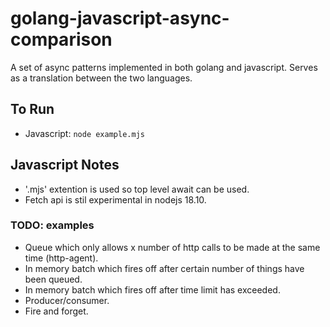 # golang-javascript-async-comparison
A set of async patterns implemented in both golang and javascript. Serves as a translation between the two languages.

## To Run
- Javascript: `node example.mjs`

## Javascript Notes
- '.mjs' extention is used so top level await can be used.
- Fetch api is stil experimental in nodejs 18.10.


### TODO: examples
- Queue which only allows x number of http calls to be made at the same time (http-agent).
- In memory batch which fires off after certain number of things have been queued.
- In memory batch which fires off after time limit has exceeded.
- Producer/consumer.
- Fire and forget.